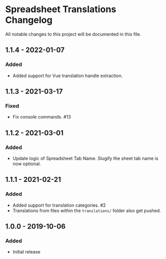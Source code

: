 # Spreadsheet Translations Changelog

All notable changes to this project will be documented in this file.

## 1.1.4 - 2022-01-07
### Added
-  Added support for Vue translation handle extraction.

## 1.1.3 - 2021-03-17
### Fixed
-  Fix console commands. #13

## 1.1.2 - 2021-03-01
### Added
- Update logic of Spreadsheet Tab Name. Slugify the sheet tab name is now optional. 

## 1.1.1 - 2021-02-21
### Added
- Added support for translation categories. #2
- Translations from files within the `translations/` folder also get pushed.

## 1.0.0 - 2019-10-06
### Added
- Initial release
